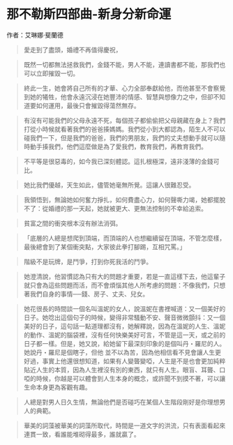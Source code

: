 # 那不勒斯四部曲-新身分新命運<br>
作者：艾琳娜·斐蘭德

> 愛走到了盡頭，婚禮不再值得慶祝，

> 既然一切都無法拯救我們，金錢不能，男人不能，連讀書都不能，那我們也可以立即摧毀一切。

> 終此一生，她會將自己所有的才華、心力全部奉獻給他，而他甚至不會察覺到她的犧牲，他會永遠沉浸在她豐沛的情感、智慧與想像力之中，但卻不知道要如何運用，最後只會摧毀得蕩然無存。

> 有沒有可能我們的父母永遠不死，每個孩子都偷偷把父母親藏在身上？我們打從小時候就看著我們的爸爸揍媽媽。我們從小到大都認為，陌生人不可以碰我們一下，但是我們的爸爸，我們的男朋友，我們的丈夫想動手就可以隨時動手揍我們，他們這麼做是為了愛我們，教育我們，再教育我們。

> 不平等是很惡毒的，如今我已深刻體認。這扎根極深，遠非淺薄的金錢可比。

> 她比我們優越，天生如此，儘管她毫無所覺。這讓人很難忍受。


> 我領悟到，無論她如何奮力掙扎，如何費盡心力，如何聲嘶力竭，她都擺脫不了：從婚禮的那一天起，她就被更大、更無法控制的不幸給追索。


> 貧富之間的衝突根本沒有辦法消弭。


> 「底層的人總是想爬到頂端，而頂端的人也想繼續留在頂端，不管怎麼樣，最後總會到了某個衝突點，大家彼此拳打腳踢，互相咒罵。」

> 階級不是玩牌，是鬥爭，打到你死我活的鬥爭。

> 她澄清說，他習慣認為只有大的問題才重要，若是一直這樣下去，他這輩子就只會為這些問題而活，而不會煩惱其他人所考慮的問題：不像我們，只想著我們自身的事情──錢、房子、丈夫、兒女。

> 她花很長的時間談一個名叫溫妮的女人，說溫妮在書裡喊道：又一個美好的日子。她唸出這個句子的時候，變得非常騷動不安、聲音微微顫抖：又一個美好的日子，這句話一點道理都沒有，她解釋說，因為在溫妮的人生、溫妮的動作、溫妮的腦袋裡，沒有任何快樂美好可言，不管是這一天，或之前的日子都一樣。但是，她又說，給她留下最深刻印象的是個叫丹・羅尼的人。她說丹・羅尼是個瞎子，但他
並不以為苦，因為他相信看不見會讓人生更好過，事實上他還很想知道，如果有人變聾變啞，人生是不是也會更加純粹貼近人生的本質，因為人生裡沒有別的東西，就只有人生。眼盲、耳聾、口啞的時候，你越是可以體會到人生本身的概念，或許聞不到摸不著，可以讓生命本身更為客觀有趣。

> 人總是對男人日久生情，無論他們是否碰巧在某個人生階段剛好是你理想男人的典範。

> 華美的詞藻被華美的詞藻所取代，時間是一道文字的洪流，只有表面看起來連貫一致，看誰能堆砌得最多，誰就贏了。